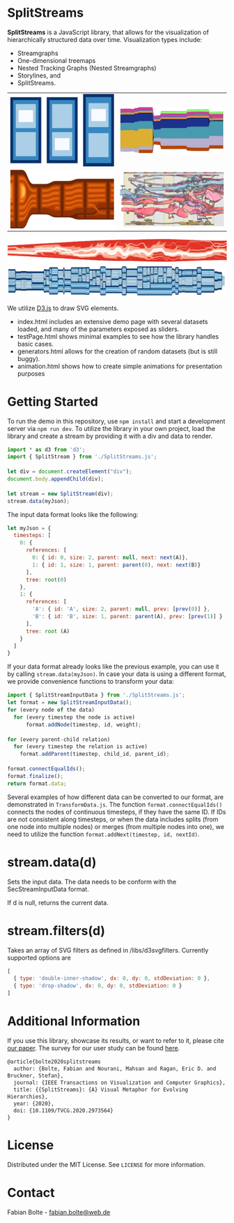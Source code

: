 # SplitStreams

**SplitStreams** is a JavaScript library, that allows for the visualization of hierarchically structured data over time. Visualization types include:
- Streamgraphs
- One-dimensional treemaps
- Nested Tracking Graphs (Nested Streamgraphs)
- Storylines, and
- SplitStreams.

|||
|:-:|:-:|
![Treemaps](demo/treemap.png)|![Streamgraph](demo/streamgraph.png)
![SplitStream](demo/streams.png)|![Organic Narrative Chart](demo/OrCha.jpg)

![Nested Streamgraph](demo/viscous.png)
![Storyline](demo/starwars.png)

We utilize [D3.js](https://d3js.org) to draw SVG elements.

- index.html includes an extensive demo page with several datasets loaded, and many of the parameters exposed as sliders.
- testPage.html shows minimal examples to see how the library handles basic cases.
- generators.html allows for the creation of random datasets (but is still buggy).
- animation.html shows how to create simple animations for presentation purposes

# Getting Started

To run the demo in this repository, use `npm install` and start a development server via `npm run dev`.
To utilize the library in your own project, load the library and create a stream by providing it with a div and data to render.

```js
import * as d3 from 'd3';
import { SplitStream } from './SplitStreams.js';

let div = document.createElement("div");
document.body.appendChild(div);

let stream = new SplitStream(div);
stream.data(myJson);
```

The input data format looks like the following:
```js
let myJson = {
  timesteps: [
    0: {
      references: [
        0: { id: 0, size: 2, parent: null, next: next(A)},
        1: { id: 1, size: 1, parent: parent(0), next: next(B)}
      ],
      tree: root(0)
    },
    1: {
      references: [
        'A': { id: 'A', size: 2, parent: null, prev: [prev(0)] },
        'B': { id: 'B', size: 1, parent: parent(A), prev: [prev(1)] }
      ],
      tree: root (A)
    }
  ]
}
```

If your data format already looks like the previous example, you can use it by calling  `stream.data(myJson)`.
In case your data is using a different format, we provide convenience functions to transform your data:

```js
import { SplitStreamInputData } from './SplitStreams.js';
let format = new SplitStreamInputData();
for (every node of the data)
  for (every timestep the node is active)
      format.addNode(timestep, id, weight);

for (every parent-child relation)
  for (every timestep the relation is active)
    format.addParent(timestep, child_id, parent_id);

format.connectEqualIds();
format.finalize();
return format.data;
```

Several examples of how different data can be converted to our format, are demonstrated in `TransformData.js`. The function `format.connectEqualIds()` connects the nodes of continuous timesteps, if they have the same ID. If IDs are not consistent along timesteps, or when the data includes splits (from one node into multiple nodes) or merges (from multiple nodes into one), we need to utilize the function `format.addNext(timestep, id, nextId)`.


# stream.data(d)

Sets the input data. The data needs to be conform with the SecStreamInputData format.

If d is null, returns the current data.

# stream.filters(d)

Takes an array of SVG filters as defined in /libs/d3svgfilters. Currently supported options are
```js
[
  { type: 'double-inner-shadow', dx: 0, dy: 0, stdDeviation: 0 },
  { type: 'drop-shadow', dx: 0, dy: 0, stdDeviation: 0 }
]
```

# Additional Information
If you use this library, showcase its results, or want to refer to it, please cite [our paper](https://doi.org/10.1109/TVCG.2020.2973564). The survey for our user study can be found [here](https://github.com/cadanox/SplitStreams-Survey).

```
@article{bolte2020splitstreams
  author: {Bolte, Fabian and Nourani, Mahsan and Ragan, Eric D. and Bruckner, Stefan},
  journal: {IEEE Transactions on Visualization and Computer Graphics},
  title: {{SplitStreams}: {A} Visual Metaphor for Evolving Hierarchies},
  year: {2020},
  doi: {10.1109/TVCG.2020.2973564}
}
```

# License

Distributed under the MIT License. See `LICENSE` for more information.

# Contact

Fabian Bolte - fabian.bolte@web.de